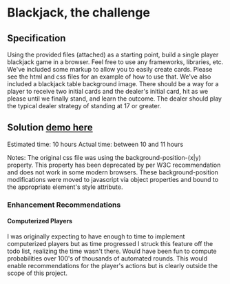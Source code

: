 # Blackjack, the challenge

## Specification

Using the provided files (attached) as a starting point, build a single player blackjack game in a browser. Feel free to use any frameworks, libraries, etc. We've included some markup to allow you to easily create cards. Please see the html and css files for an example of how to use that. We've also included a blackjack table background image. There should be a way for a player to receive two initial cards and the dealer's initial card, hit as we please until we finally stand, and learn the outcome. The dealer should play the typical dealer strategy of standing at 17 or greater.  

## Solution [demo here](http://creativeroots.io/challenges/blackjack.html)

Estimated time: 10 hours
Actual time: between 10 and 11 hours

Notes: The original css file was using the background-position-(x|y) property. This property has been deprecated by per W3C recommendation and does not work in some modern browsers. These background-position modifications were moved to javascript via object properties and bound to the appropriate element's style attribute.

### Enhancement Recommendations

#### Computerized Players

I was originally expecting to have enough to time to implement computerized players but as time progressed I struck this feature off the todo list, realizing the time wasn't there. Would have been fun to compute probabilities over 100's of thousands of automated rounds. This would enable recommendations for the player's actions but is clearly outside the scope of this project.

